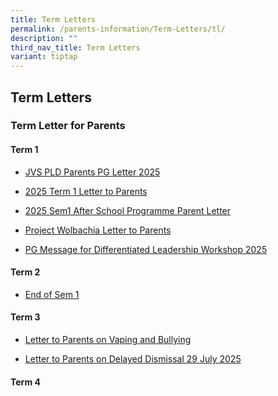 ```yaml
---
title: Term Letters
permalink: /parents-information/Term-Letters/tl/
description: ""
third_nav_title: Term Letters
variant: tiptap
---
```

<h2>Term Letters</h2>
<h3>Term Letter for Parents</h3>
<h4>Term 1</h4>
<ul data-tight="true" class="tight">
<li>
<p><a href="/files/JVS_PLD_Parents_PG_letter_1_2025.pdf" rel="noopener nofollow" target="_blank">JVS PLD Parents PG Letter 2025</a>
</p>
</li>
<li>
<p><a href="/files/2025_Term_1_Letter_to_Parents_v2.pdf" rel="noopener nofollow" target="_blank">2025 Term 1 Letter to Parents</a>
</p>
</li>
<li>
<p><a href="/files/2025_Sem1_After_School_Programme_Parent_Letter_13Jan.pdf" rel="noopener nofollow" target="_blank">2025 Sem1 After School Programme Parent Letter</a>
</p>
</li>
<li>
<p><a href="/files/Project_Wolbachia_Letter_to_Parents_Jurong_East.pdf" rel="noopener noreferrer nofollow" target="_blank">Project Wolbachia Letter to Parents</a>
</p>
</li>
<li>
<p><a href="/files/PG_message_for_DLC.pdf" rel="noopener nofollow" target="_blank">PG Message for Differentiated Leadership Workshop 2025</a>
</p>
</li>
</ul>
<h4>Term 2</h4>
<ul data-tight="true" class="tight">
<li>
<p><a href="/files/2025_End_of_Sem_1.pdf" rel="noopener nofollow" target="_blank">End of Sem 1</a>
</p>
</li>
</ul>
<h4>Term 3</h4>
<ul data-tight="true" class="tight">
<li>
<p><a href="/files/Letter_to_Parents_on_Vaping_and_Bullying.pdf" rel="noopener nofollow" target="_blank">Letter to Parents on Vaping and Bullying</a>
</p>
</li>
<li>
<p><a href="/files/Term Letter/Letter_to_Parents_on_Delayed_Dismissal_29_July_2025.pdf" rel="noopener nofollow" target="_blank">Letter to Parents on Delayed Dismissal 29 July 2025</a>
</p>
</li>
</ul>
<h4>Term 4</h4>
<p></p>